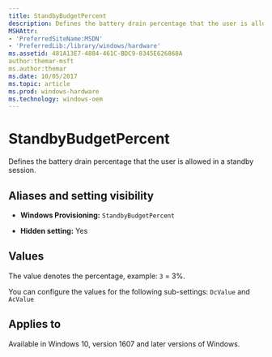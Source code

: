```yaml
---
title: StandbyBudgetPercent
description: Defines the battery drain percentage that the user is allowed in a standby session.
MSHAttr:
- 'PreferredSiteName:MSDN'
- 'PreferredLib:/library/windows/hardware'
ms.assetid: 481A13E7-4884-461C-BDC9-8345E626868A
author:themar-msft
ms.author:themar
ms.date: 10/05/2017
ms.topic: article
ms.prod: windows-hardware
ms.technology: windows-oem
---
```


# StandbyBudgetPercent


Defines the battery drain percentage that the user is allowed in a standby session.

## <span id="Aliases_and_setting_visibility"></span><span id="aliases_and_setting_visibility"></span><span id="ALIASES_AND_SETTING_VISIBILITY"></span>Aliases and setting visibility


-   **Windows Provisioning:** `StandbyBudgetPercent`

-   **Hidden setting:** Yes

## <span id="Values"></span><span id="values"></span><span id="VALUES"></span>Values


The value denotes the percentage, example: `3` = 3%. 

You can configure the values for the following sub-settings: `DcValue` and `AcValue`

## <span id="Applies_to"></span><span id="applies_to"></span><span id="APPLIES_TO"></span>Applies to


Available in Windows 10, version 1607 and later versions of Windows.
